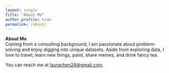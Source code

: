 ```yaml
---
layout: single
Title: "About Me"
author_profile: true
permalink: /about/
---
```


**About Me**  
Coming from a consulting background, I am passionate about problem-solving and enjoy digging into unique datasets. Aside from exploring data, I love to travel, learn new things, paint, share memes, and drink fancy tea.  
  
You can reach me at laurachen24@gmail.com.
